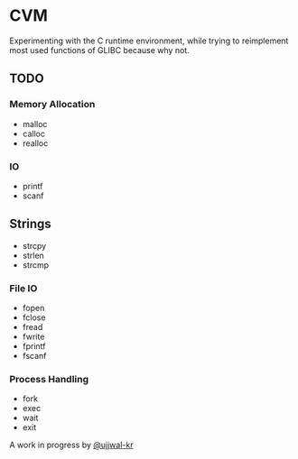 # CVM

Experimenting with the C runtime environment, while trying to reimplement most used functions of GLIBC because why not.

## TODO

### Memory Allocation
- malloc
- calloc
- realloc

### IO
- printf
- scanf

## Strings
- strcpy
- strlen
- strcmp

### File IO
- fopen
- fclose
- fread
- fwrite
- fprintf
- fscanf

### Process Handling
- fork
- exec
- wait
- exit

A work in progress by [@ujjwal-kr](https://github.com/ujjwal-kr)
